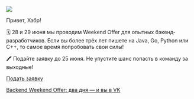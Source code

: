 <!--2025-06-06 14:25:14-->
<div class="yb">
  <div class="rss habr"><img src="https://habrastorage.org/getpro/habr/upload_files/90a/268/d48/90a268d48ff431af97f6d585b96defaa.png" /><p>Привет, Хабр! </p><p>🗓 28 и 29&nbsp;июня мы проводим Weekend Offer для опытных бэкенд-разработчиков. Если вы более трёх лет пишете на Java, Go, Python или C++, то самое время попробовать свои силы!</p><p>🖍&nbsp;Подайте заявку до 25 июня. Не упустите шанс попасть в команду за выходные!</p> <a href="https://habr.com/ru/articles/916328/#habracut">Подать заявку</a> <p class="titl"><a href="https://habr.com/ru/companies/vk/news/916328/?utm_source=habrahabr&utm_medium=rss&utm_campaign=916328">Backend Weekend Offer: два дня — и вы в VK</a></p></div>
</div>
